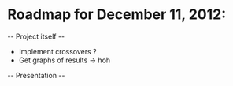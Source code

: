 Roadmap for December 11, 2012:
==============================

-- Project itself --

* Implement crossovers ?
* Get graphs of results -> hoh

-- Presentation --